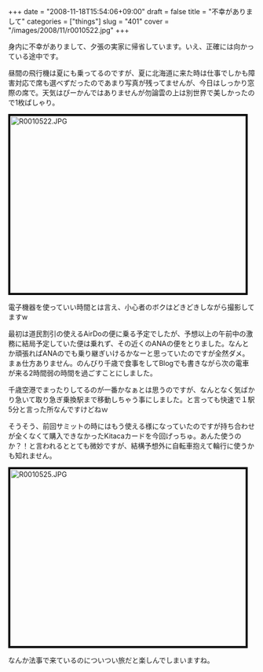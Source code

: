 +++
date = "2008-11-18T15:54:06+09:00"
draft = false
title = "不幸がありまして"
categories = ["things"]
slug = "401"
cover = "/images/2008/11/r0010522.jpg"
+++

身内に不幸がありまして、夕張の実家に帰省しています。いえ、正確には向かっている途中です。

昼間の飛行機は夏にも乗ってるのですが、夏に北海道に来た時は仕事でしかも障害対応で席も選べずだったのであまり写真が残ってませんが、今日はしっかり窓際の席で。天気はぴーかんではありませんが勿論雲の上は別世界で美しかったので1枚ぱしゃり。

<img style="border:4px #000000 solid;" src="/images/2008/11/r0010522.jpg" alt="R0010522.JPG" width="480" height="360" />

電子機器を使っていい時間とは言え、小心者のボクはどきどきしながら撮影してますw

最初は道民割引の使えるAirDoの便に乗る予定でしたが、予想以上の午前中の激務に結局予定していた便は乗れず、その近くのANAの便をとりました。なんとか頑張ればANAのでも乗り継ぎいけるかなーと思っていたのですが全然ダメ。まぁ仕方ありません。のんびり千歳で食事をしてBlogでも書きながら次の電車が来る2時間弱の時間を過ごすことにしました。

千歳空港でまったりしてるのが一番かなぁとは思うのですが、なんとなく気ばかり急いて取り急ぎ乗換駅まで移動しちゃう事にしました。と言っても快速で１駅5分と言った所なんですけどねｗ

そうそう、前回サミットの時にはもう使える様になっていたのですが持ち合わせが全くなくて購入できなかったKitacaカードを今回げっちゅ。あんた使うのか？！と言われるととても微妙ですが、結構予想外に自転車抱えて輪行に使うかも知れません。

<img style="border:4px #000000 solid;" src="/images/2008/11/r0010525.jpg" alt="R0010525.JPG" width="480" height="360" />

なんか法事で来ているのについつい旅だと楽しんでしまいますね。
